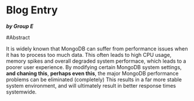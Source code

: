 # Blog Entry
***by Group E***

#Abstract

It is widely known that MongoDB can suffer from performance issues when it has to process too much data.
This often leads to high CPU usage, memory spikes and overall degraded system performace, which leads to a poorer user experience.
By modifying certain MongoDB system settings, **and chaning this**, **perhaps even this**, the major MongoDB performance problems can be eliminated (completely)
This results in a far more stable system environment, and will ultimately result in better response times systemwide. 
